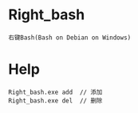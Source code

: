 # Right_bash
    右键Bash(Bash on Debian on Windows)
    
    
# Help
    Right_bash.exe add  // 添加
    Right_bash.exe del  // 删除